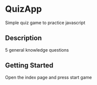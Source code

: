 # QuizApp

Simple quiz game to practice javascript

## Description

5 general knowledge questions

## Getting Started

Open the index page and press start game

